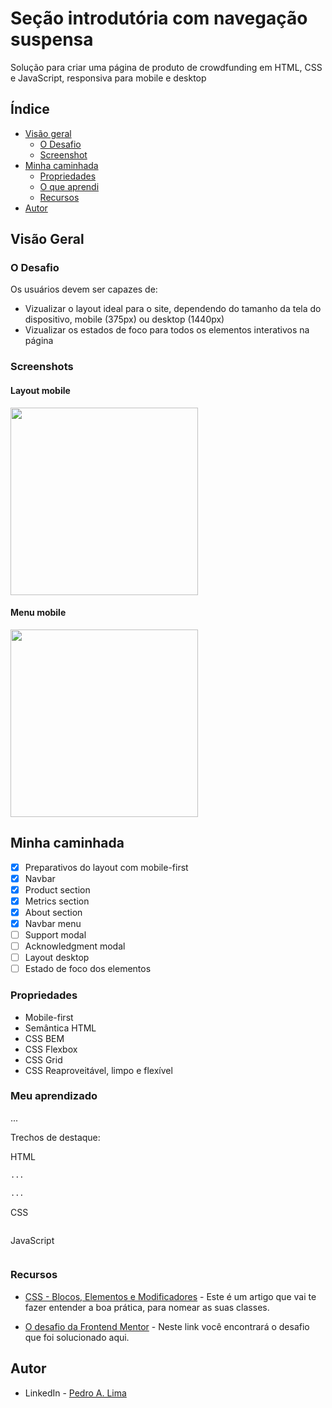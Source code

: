 # Seção introdutória com navegação suspensa
Solução para criar uma página de produto de crowdfunding em HTML, CSS e JavaScript, responsiva para mobile e desktop

## Índice

- [Visão geral](#visao-geral)
  - [O Desafio](#o-desafio)
  - [Screenshot](#screenshot)
- [Minha caminhada](#minha-caminhada)
  - [Propriedades](#propriedades)
  - [O que aprendi](#o-que-aprendi)
  - [Recursos](#recursos)
- [Autor](#autor)

## Visão Geral

### O Desafio

Os usuários devem ser capazes de:

- Vizualizar o layout ideal para o site, dependendo do tamanho da tela do dispositivo, mobile (375px) ou desktop (1440px)
- Vizualizar os estados de foco para todos os elementos interativos na página

### Screenshots

<html>
    <h4>Layout mobile</h4>
    <img src="./assets/img/screenshot-mobile.png" width="300px">
    <h4>Menu mobile</h4>
    <img src="./assets/img/screenshot-mobile-menu.png" width="300px">
    <!--
    <h4></h4>
    <img src="" width="300px">
    <h4>Layout desktop</h4>
    <img src="" width="920px">
    <h4></h4>
    <img src="" width="920px">
    -->
</html>

## Minha caminhada

- [x] Preparativos do layout com mobile-first 
- [x] Navbar
- [x] Product section
- [x] Metrics section
- [x] About section
- [x] Navbar menu
- [ ] Support modal
- [ ] Acknowledgment modal
- [ ] Layout desktop
- [ ] Estado de foco dos elementos

### Propriedades

- Mobile-first
- Semântica HTML
- CSS BEM
- CSS Flexbox
- CSS Grid
- CSS Reaproveitável, limpo e flexível

### Meu aprendizado
...

Trechos de destaque:

HTML
```html
...

...
```
CSS
```css

```
JavaScript
```javascript

```

### Recursos

- [CSS - Blocos, Elementos e Modificadores](https://getbem.com/introduction/) - Este é um artigo que vai te fazer entender a boa prática, para nomear as suas classes.

- [O desafio da Frontend Mentor](https://www.frontendmentor.io/challenges/crowdfunding-product-page-7uvcZe7ZR) - Neste link você encontrará o desafio que foi solucionado aqui.

## Autor

- LinkedIn - [Pedro A. Lima](https://www.linkedin.com/in/pedrolima626/)

